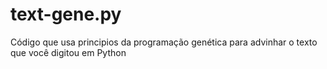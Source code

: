 # text-gene.py
Código que usa principios da programação genética para advinhar o texto que você digitou em Python
